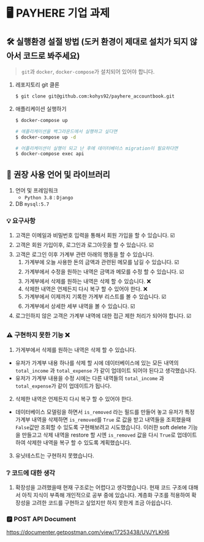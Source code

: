 # 🖥 PAYHERE 기업 과제

## 🛠 실행환경 설절 방법 (도커 환경이 제대로 설치가 되지 않아서 코드로 봐주세요)

> `git`과 `docker`, `docker-compose`가 설치되어 있어야 합니다.

1. 레포지토리 git 클론

    ```bash
    $ git clone git@github.com:kohys92/payhere_accountbook.git
    ```

2. 애플리케이션 실행하기

    ```bash
    $ docker-compose up

    # 애플리케이션을 백그라운드에서 실행하고 싶다면
    $ docker-compose up -d
    
    # 어플리케이션이 실행이 되고 난 후에 데이터베이스 migration이 필요하다면
    $ docker-compose exec api
    ```

## 📂 권장 사용 언어 및 라이브러리
1. 언어 및 프레임워크
    - `Python 3.8`  : `Django`
2. DB `mysql:5.7` 

### 💡 요구사항

1. 고객은 이메일과 비밀번호 입력을 통해서 회원 가입을 할 수 있습니다.   ☑️
2. 고객은 회원 가입이후, 로그인과 로그아웃을 할 수 있습니다.   ☑️
3. 고객은 로그인 이후 가계부 관련 아래의 행동을 할 수 있습니다.   
    1. 가계부에 오늘 사용한 돈의 금액과 관련된 메모를 남길 수 있습니다.   ☑️
    2. 가계부에서 수정을 원하는 내역은 금액과 메모를 수정 할 수 있습니다.   ☑️
    3. 가계부에서 삭제를 원하는 내역은 삭제 할 수 있습니다. ❌
    4. 삭제한 내역은 언제든지 다시 복구 할 수 있어야 한다. ❌
    5. 가계부에서 이제까지 기록한 가계부 리스트를 볼 수 있습니다.   ☑️
    6. 가계부에서 상세한 세부 내역을 볼 수 있습니다.   ☑️
4. 로그인하지 않은 고객은 가계부 내역에 대한 접근 제한 처리가 되어야 합니다.   ☑️

### ⚠️ 구현하지 못한 기능 ❌
1. 가게부에서 삭제를 원하는 내역은 삭제 할 수 있습니다.
  - 유저가 가계부 내용 하나를 삭제 할 시에 데이터베이스에 있는 모든 내역의 `total_income` 과 `total_expense` 가 같이 업데이트 되어야 된다고 생각했습니다.
  - 유저가 가계부 내용을 수정 시에는 다른 내역들의 `total_income` 과 `total_expense`가 같이 업데이트가 됩나다. 
  
2. 삭제한 내역은 언제든지 다시 복구 할 수 있어야 한다.
  - 데이터베이스 모델링을 하면서 `is_removed` 라는 필드를 만들어 놓고 유저가 특정 가계부 내역을 삭제하면 `is_removed`를 `True` 로 값을 받고 내역들을 조회했을때 `False`값만
  조회할 수 있도록 구현해보려고 시도했습니다. 이러한 soft delete 기능을 만들고고 삭제 내역을 restore 할 시엔 `is_removed` 값을 다시 `True`로 업데이트하여 삭제한 내역을 복구 할 수 
  있도록 계획했습니다.  
  
3. 유닛테스트는 구현하지 못했습니다. 
  
### ❔ 코드에 대한 생각
1. 확장성을 고려했을때 현재 구조로는 어렵다고 생각했습니다. 현재 코드 구조에 대해서 아직 지식이 부족해 개인적으로 공부 중에 있습니다. 계층화 구조를 적용하여 확장성을 고려한 코드를 구현하고 
싶었지만 하지 못한게 조금 아쉽습니다. 

### 🅿️ POST API Document

  https://documenter.getpostman.com/view/17253438/UVJYLKH6
